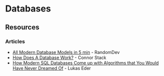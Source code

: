 # Databases

## Resources

### Articles

* [All Modern Database Models in 5 min](https://random-dev.medium.com/databases-in-5-min-bfd3b9bef86) - RandomDev
* [How Does A Database Work?](https://cstack.github.io/db\_tutorial/) - Connor Stack
* [How Modern SQL Databases Come up with Algorithms that You Would Have Never Dreamed Of](https://www.slideshare.net/LukasEder1/how-modern-sql-databases-come-up-with-algorithms-that-you-would-have-never-dreamed-of) - Lukas Eder
